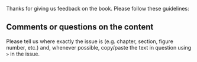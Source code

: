 Thanks for giving us feedback on the book. Please follow these guidelines:

## Comments or questions on the content

Please tell us where exactly the issue is (e.g. chapter, section, figure number, etc.) and, whenever possible, copy/paste the text in question using `>` in the issue. 

